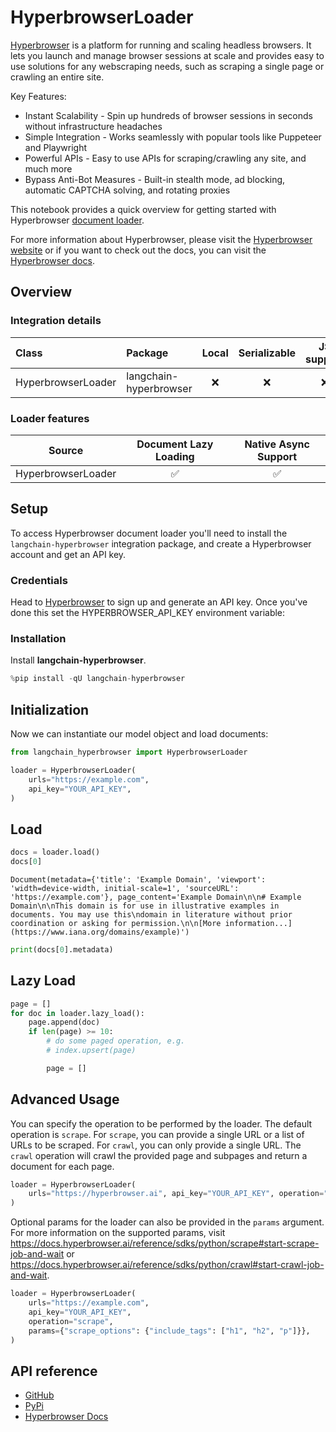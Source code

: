 # HyperbrowserLoader

[Hyperbrowser](https://hyperbrowser.ai) is a platform for running and scaling headless browsers. It lets you launch and manage browser sessions at scale and provides easy to use solutions for any webscraping needs, such as scraping a single page or crawling an entire site.

Key Features:
- Instant Scalability - Spin up hundreds of browser sessions in seconds without infrastructure headaches
- Simple Integration - Works seamlessly with popular tools like Puppeteer and Playwright
- Powerful APIs - Easy to use APIs for scraping/crawling any site, and much more
- Bypass Anti-Bot Measures - Built-in stealth mode, ad blocking, automatic CAPTCHA solving, and rotating proxies

This notebook provides a quick overview for getting started with Hyperbrowser [document loader](https://python.langchain.com/docs/concepts/#document-loaders).

For more information about Hyperbrowser, please visit the [Hyperbrowser website](https://hyperbrowser.ai) or if you want to check out the docs, you can visit the [Hyperbrowser docs](https://docs.hyperbrowser.ai).

## Overview
### Integration details

| Class | Package | Local | Serializable | JS support|
| :--- | :--- | :---: | :---: |  :---: |
| HyperbrowserLoader | langchain-hyperbrowser | ❌ | ❌ | ❌ | 
### Loader features
| Source | Document Lazy Loading | Native Async Support |
| :---: | :---: | :---: | 
| HyperbrowserLoader | ✅ | ✅ | 

## Setup

To access Hyperbrowser document loader you'll need to install the `langchain-hyperbrowser` integration package, and create a Hyperbrowser account and get an API key.

### Credentials

Head to [Hyperbrowser](https://app.hyperbrowser.ai/) to sign up and generate an API key. Once you've done this set the HYPERBROWSER_API_KEY environment variable:


### Installation

Install **langchain-hyperbrowser**.


```python
%pip install -qU langchain-hyperbrowser
```

## Initialization

Now we can instantiate our model object and load documents:



```python
from langchain_hyperbrowser import HyperbrowserLoader

loader = HyperbrowserLoader(
    urls="https://example.com",
    api_key="YOUR_API_KEY",
)
```

## Load


```python
docs = loader.load()
docs[0]
```



```output
Document(metadata={'title': 'Example Domain', 'viewport': 'width=device-width, initial-scale=1', 'sourceURL': 'https://example.com'}, page_content='Example Domain\n\n# Example Domain\n\nThis domain is for use in illustrative examples in documents. You may use this\ndomain in literature without prior coordination or asking for permission.\n\n[More information...](https://www.iana.org/domains/example)')
```



```python
print(docs[0].metadata)
```

## Lazy Load


```python
page = []
for doc in loader.lazy_load():
    page.append(doc)
    if len(page) >= 10:
        # do some paged operation, e.g.
        # index.upsert(page)

        page = []
```

## Advanced Usage

You can specify the operation to be performed by the loader. The default operation is `scrape`. For `scrape`, you can provide a single URL or a list of URLs to be scraped. For `crawl`, you can only provide a single URL. The `crawl` operation will crawl the provided page and subpages and return a document for each page.


```python
loader = HyperbrowserLoader(
    urls="https://hyperbrowser.ai", api_key="YOUR_API_KEY", operation="crawl"
)
```

Optional params for the loader can also be provided in the `params` argument. For more information on the supported params, visit https://docs.hyperbrowser.ai/reference/sdks/python/scrape#start-scrape-job-and-wait or https://docs.hyperbrowser.ai/reference/sdks/python/crawl#start-crawl-job-and-wait.


```python
loader = HyperbrowserLoader(
    urls="https://example.com",
    api_key="YOUR_API_KEY",
    operation="scrape",
    params={"scrape_options": {"include_tags": ["h1", "h2", "p"]}},
)
```

## API reference

- [GitHub](https://github.com/hyperbrowserai/langchain-hyperbrowser/)
- [PyPi](https://pypi.org/project/langchain-hyperbrowser/)
- [Hyperbrowser Docs](https://docs.hyperbrowser.ai/)
